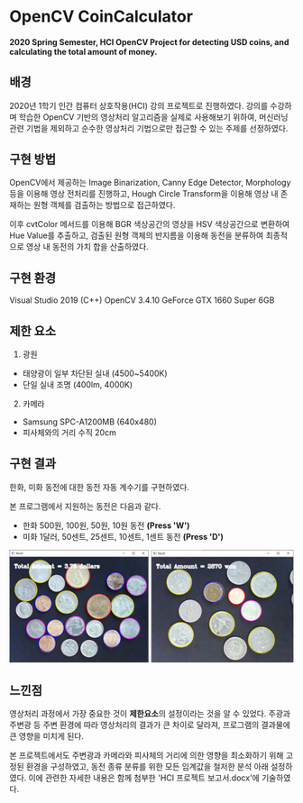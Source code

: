 # OpenCV CoinCalculator
#### 2020 Spring Semester, HCI OpenCV Project for detecting USD coins, and calculating the total amount of money.

## 배경
2020년 1학기 인간 컴퓨터 상호작용(HCI) 강의 프로젝트로 진행하였다.
강의를 수강하며 학습한 OpenCV 기반의 영상처리 알고리즘을 실제로 사용해보기 위하여,
머신러닝 관련 기법을 제외하고 순수한 영상처리 기법으로만 접근할 수 있는 주제를 선정하였다.

## 구현 방법
OpenCV에서 제공하는 Image Binarization, Canny Edge Detector, Morphology 등을 이용해 영상 전처리를 진행하고,
Hough Circle Transform을 이용해 영상 내 존재하는 원형 객체를 검출하는 방법으로 접근하였다. 

이후 cvtColor 메서드를 이용해 BGR 색상공간의 영상을 HSV 색상공간으로 변환하여 Hue Value를 추출하고,
검출된 원형 객체의 반지름을 이용해 동전을 분류하여 최종적으로 영상 내 동전의 가치 합을 산출하였다.

## 구현 환경
Visual Studio 2019 (C++)
OpenCV 3.4.10
GeForce GTX 1660 Super 6GB

## 제한 요소
1. 광원
- 태양광이 일부 차단된 실내 (4500~5400K)
- 단일 실내 조명 (400lm, 4000K)
2. 카메라
- Samsung SPC-A1200MB (640x480)
- 피사체와의 거리 수직 20cm

## 구현 결과
한화, 미화 동전에 대한 동전 자동 계수기를 구현하였다.

본 프로그램에서 지원하는 동전은 다음과 같다.
- 한화 500원, 100원, 50원, 10원 동전 **(Press 'W')**
- 미화 1달러, 50센트, 25센트, 10센트, 1센트 동전 **(Press 'D')**

![구현 결과물](https://github.com/tom9744/HCI_CoinCalculator/blob/master/result.png)

## 느낀점
영상처리 과정에서 가장 중요한 것이 **제한요소**의 설정이라는 것을 알 수 있었다.
주광과 주변광 등 주변 환경에 따라 영상처리의 결과가 큰 차이로 달라져, 프로그램의 결과물에 큰 영향을 미치게 된다.

본 프로젝트에서도 주변광과 카메라와 피사체의 거리에 의한 영향을 최소화하기 위해 고정된 환경을 구성하였고,
동전 종류 분류를 위한 모든 임계값을 철저한 분석 아래 설정하였다.
이에 관련한 자세한 내용은 함께 첨부한 'HCI 프로젝트 보고서.docx'에 기술하였다.
